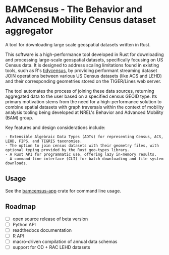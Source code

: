 # BAMCensus - The Behavior and Advanced Mobility Census dataset aggregator
A tool for downloading large scale geospatial datasets written in Rust. 

This software is a high-performance tool developed in Rust for downloading and processing large-scale geospatial datasets, specifically focusing on US Census data. It is designed to address scaling limitations found in existing tools, such as R's [tidycensus](https://walker-data.com/tidycensus/), by providing performant streaming dataset JOIN operations between various US Census datasets (like ACS and LEHD) and their corresponding geometries stored on the TIGER/Lines web server.

The tool automates the process of joining these data sources, returning aggregated data to the user based on a specified census GEOID type. Its primary motivation stems from the need for a high-performance solution to combine spatial datasets with graph traversals within the context of mobility analysis tooling being developed at NREL's Behavior and Advanced Mobility (BAM) group.

Key features and design considerations include:

    - Extensible Algebraic Data Types (ADTs) for representing Census, ACS, LEHD, FIPS, and TIGRIS taxonomies.
    - The option to join census datasets with their geometry files, with optional typing provided by the Rust geo-types library.
    - A Rust API for programmatic use, offering lazy in-memory results.
    - A command-line interface (CLI) for batch downloading and file system downloads.

## Usage

See the [bamcensus-app](/bamcensus-app/) crate for command line usage.

## Roadmap

  - [ ] open source release of beta version
  - [ ] Python API
  - [ ] readthedocs documentation
  - [ ] R API
  - [ ] macro-driven compilation of annual data schemas
  - [ ] support for OD + RAC LEHD datasets